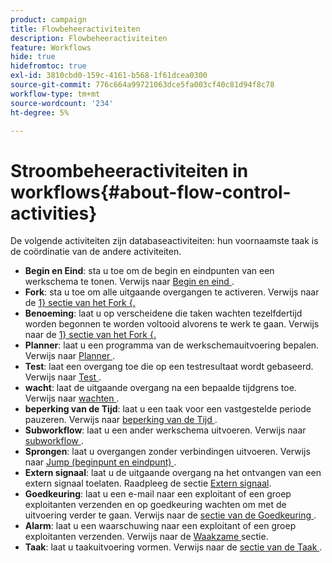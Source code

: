 ```yaml
---
product: campaign
title: Flowbeheeractiviteiten
description: Flowbeheeractiviteiten
feature: Workflows
hide: true
hidefromtoc: true
exl-id: 3810cbd0-159c-4161-b568-1f61dcea0300
source-git-commit: 776c664a99721063dce5fa003cf40c81d94f8c78
workflow-type: tm+mt
source-wordcount: '234'
ht-degree: 5%

---
```


# Stroombeheeractiviteiten in workflows{#about-flow-control-activities}



De volgende activiteiten zijn databaseactiviteiten: hun voornaamste taak is de coördinatie van de andere activiteiten.

* **Begin en Eind**: sta u toe om de begin en eindpunten van een werkschema te tonen. Verwijs naar [ Begin en eind ](start-and-end.md).
* **Fork**: sta u toe om alle uitgaande overgangen te activeren. Verwijs naar de [ 1} sectie van het Fork {.](fork.md)
* **Benoeming**: laat u op verscheidene die taken wachten tezelfdertijd worden begonnen te worden voltooid alvorens te werk te gaan. Verwijs naar de [ 1} sectie van het Fork {.](fork.md)
* **Planner**: laat u een programma van de werkschemauitvoering bepalen. Verwijs naar [ Planner ](scheduler.md).
* **Test**: laat een overgang toe die op een testresultaat wordt gebaseerd. Verwijs naar [ Test ](test.md).
* **wacht**: laat de uitgaande overgang na een bepaalde tijdgrens toe. Verwijs naar [ wachten ](wait.md).
* **beperking van de Tijd**: laat u een taak voor een vastgestelde periode pauzeren. Verwijs naar [ beperking van de Tijd ](time-constraint.md).
* **Subworkflow**: laat u een ander werkschema uitvoeren. Verwijs naar [ subworkflow ](sub-workflow.md).
* **Sprongen**: laat u overgangen zonder verbindingen uitvoeren. Verwijs naar [ Jump (beginpunt en eindpunt) ](jump-start-point-and-end-point.md).
* **Extern signaal**: laat u de uitgaande overgang na het ontvangen van een extern signaal toelaten. Raadpleeg de sectie [Extern signaal](external-signal.md).
* **Goedkeuring**: laat u een e-mail naar een exploitant of een groep exploitanten verzenden en op goedkeuring wachten om met de uitvoering verder te gaan. Verwijs naar de [ sectie van de Goedkeuring ](approval.md).
* **Alarm**: laat u een waarschuwing naar een exploitant of een groep exploitanten verzenden. Verwijs naar de [ Waakzame ](alert.md) sectie.
* **Taak**: laat u taakuitvoering vormen. Verwijs naar de [ sectie van de Taak ](task.md).

